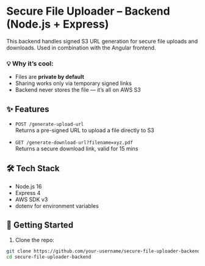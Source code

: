 # Secure File Uploader – Backend (Node.js + Express)

This backend handles signed S3 URL generation for secure file uploads and downloads. Used in combination with the Angular frontend.

### 💡 Why it’s cool:

- Files are **private by default**
- Sharing works only via temporary signed links
- Backend never stores the file — it’s all on AWS S3

## ✨ Features

- `POST /generate-upload-url`  
  Returns a pre-signed URL to upload a file directly to S3

- `GET /generate-download-url?filename=xyz.pdf`  
  Returns a secure download link, valid for 15 mins

## 🛠 Tech Stack

- Node.js 16
- Express 4
- AWS SDK v3
- dotenv for environment variables

## 🚀 Getting Started

1. Clone the repo:

```bash
git clone https://github.com/your-username/secure-file-uploader-backend.git
cd secure-file-uploader-backend
